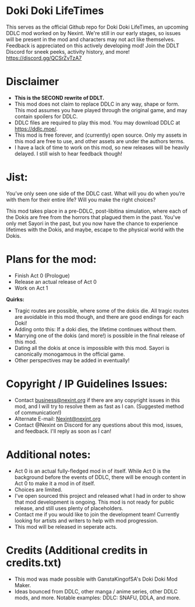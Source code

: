 # Doki Doki LifeTimes

This serves as the official Github repo for Doki Doki LifeTimes, an upcoming DDLC mod worked on by Nexint. We're still in our early stages, so issues will be present in the mod and characters may not act like themselves. Feedback is appreciated on this actively developing mod!
Join the DDLT Discord for sneek peeks, activity history, and more! https://discord.gg/QCSrZvTzA7

# Disclaimer
- **This is the SECOND rewrite of DDLT.**
- This mod does not claim to replace DDLC in any way, shape or form. This mod assumes you have played through the original game, and may contain spoilers for DDLC.
- DDLC files are required to play this mod. You may download DDLC at https://ddlc.moe/.
- This mod is free forever, and (currently) open source. Only my assets in this mod are free to use, and other assets are under the authors terms.
- I have a lack of time to work on this mod, so new releases will be heavily delayed. I still wish to hear feedback though!

# Jist:

You’ve only seen one side of the DDLC cast. What will you do when you’re with them for their entire life? Will you make the right choices?

This mod takes place in a pre-DDLC, post-libitina simulation, where each of the Dokis are free from the horrors that plagued them in the past. You've only met Sayori in the past, but you now have the chance to experience lifetimes with the Dokis, and maybe, escape to the physical world with the Dokis.

# Plans for the mod:
- Finish Act 0 (Prologue)
- Release an actual release of Act 0
- Work on Act 1

**Quirks:**

- Tragic routes are possible, where some of the dokis die. All tragic routes are avoidable in this mod though, and there are good endings for each Doki!
- Adding onto this: If a doki dies, the lifetime continues without them.
- Marrying one of the dokis (and more!) is possible in the final release of this mod.
- Dating all the dokis at once is impossible with this mod. Sayori is canonically monogamous in the official game.
- Other perspectives may be added in eventually!

# Copyright / IP Guidelines Issues:
- Contact business@nexint.org if there are any copyright issues in this mod, and I will try to resolve them as fast as I can. (Suggested method of communication!)
- Alternate E-mail: Nexint@nexint.org
- Contact @Nexint on Discord for any questions about this mod, issues, and feedback. I'll reply as soon as I can!

# Additional notes:
- Act 0 is an actual fully-fledged mod in of itself. While Act 0 is the background before the events of DDLC, there will be enough content in Act 0 to make it a mod in of itself.
- Choices are limited.
- I've open sourced this project and released what I had in order to show that mod development is ongoing. This mod is not ready for public release, and still uses plenty of placeholders.
- Contact me if you would like to join the development team! Currently looking for artists and writers to help with mod progression.
- This mod will be released in seperate acts.

# Credits (Additional credits in credits.txt)
- This mod was made possible with GanstaKingofSA's Doki Doki Mod Maker.
- Ideas bounced from DDLC, other manga / anime series, other DDLC mods, and more. Notable examples: DDLC: SNAFU, DDLA, and more.
